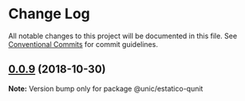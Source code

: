 # Change Log

All notable changes to this project will be documented in this file.
See [Conventional Commits](https://conventionalcommits.org) for commit guidelines.

## [0.0.9](https://github.com/unic/estatico-nou/tree/master/packages/estatico-qunit/compare/@unic/estatico-qunit@0.0.8...@unic/estatico-qunit@0.0.9) (2018-10-30)

**Note:** Version bump only for package @unic/estatico-qunit
